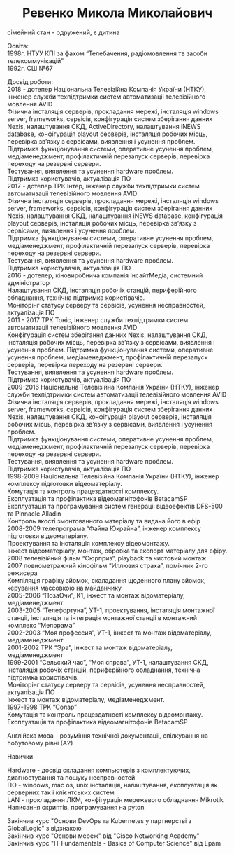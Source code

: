 <h1 align="center"> Ревенко Микола Миколайович </h1>

сімейний стан - одружений, є дитина

Освіта:</br>
1998г. НТУУ КПІ за фахом “Телебачення, радіомовлення тв засоби телекоммунікацій”</br>
1992г. СШ №67

Досвід роботи:</br>
2018 - дотепер Національна Телевізійна Компанія України (НТКУ), інженер служби техпідтримки систем автоматизаціі телевізійного мовлення AVID</br>
    Фізична інсталяція серверів, прокладання мережі, інсталяція windows server, frameworks, сервісів, конфігурація систем зберігання данних Nexis, налаштування СКД, ActiveDirectory, налаштування iNEWS database, конфігурація playout серверів, інсталяція робочих місць, перевірка зв’язку з сервісами, виявлення і усунення проблем.</br>
   Підтримка функціонування системи, оперативне усунення проблем, медіаменеджмент, профілактичній перезапуск серверів, перевірка переходу на резервні сервери.</br>
  Тестування, виявлення та усунення hardware проблем.</br>
  Підтримка користувачів, актуалізація ПО </br>
2017 - дотепер ТРК Інтер, інженер служби техпідтримки систем автоматизаціі телевізійного мовлення AVID</br>
    Фізична інсталяція серверів, прокладання мережі, інсталяція windows server, frameworks, сервісів, конфігурація систем зберігання данних Nexis, налаштування СКД, налаштування iNEWS database, конфігурація playout серверів, інсталяція робочих місць, перевірка зв’язку з сервісами, виявлення і усунення проблем.</br>
   Підтримка функціонування системи, оперативне усунення проблем, медіаменеджмент, профілактичній перезапуск серверів, перевірка переходу на резервні сервери.</br>
  Тестування, виявлення та усунення hardware проблем.</br>
  Підтримка користувачів, актуалізація ПО </br>
2016 - дотепер, кіновиробнича компанія ІнсайтМедіа, системний адміністратор</br>
   Налаштування СКД, інсталяція робочіх станцій, периферійного обладнання, технічна підтримка користівачів.</br>
   Моніторінг статусу серверу та сервісів, усунення несправностей, актуалізація ПО</br>
2011 - 2017 ТРК Тоніс, інженер служби техпідтримки систем автоматизаціі телевізійного мовлення AVID</br>
   Конфігурація систем зберігання данних Nexis, налаштування СКД, інсталяція робочих місць, перевірка зв’язку з сервісами, виявлення і усунення проблем.
   Підтримка функціонування системи, оперативне усунення проблем, медіаменеджмент, профілактичній перезапуск серверів, перевірка переходу на резервні сервери.</br>
  Тестування, виявлення та усунення hardware проблем.</br>
  Підтримка користувачів, актуалізація ПО </br>
2009-2016 Національна Телевізійна Компанія України (НТКУ), інженер служби техпідтримки систем автоматизаціі телевізійного мовлення AVID</br>
    Фізична інсталяція серверів, прокладання мережі, інсталяція windows server, frameworks, сервісів, конфігурація систем зберігання данних Nexis, налаштування СКД, конфігурація playout серверів, інсталяція робочих місць, перевірка зв’язку з сервісами, виявлення і усунення проблем.</br>
   Підтримка функціонування системи, оперативне усунення проблем, медіаменеджмент, профілактичній перезапуск серверів, перевірка переходу на резервні сервери.</br>
  Тестування, виявлення та усунення hardware проблем.</br>
  Підтримка користувачів, актуалізація ПО </br>
1998-2009 Національна Телевізійна Компанія України (НТКУ), інженер комплексу підготовки відеоматеріалу.</br>
  Комутація та контроль працездатності комплексу.</br>
  Експлуатація та профілактика відеомагнітофонів BetacamSP</br>
  Експлуатація та програмування систем генераціі відеоефектів DFS-500 та Pinnacle Alladin</br>
  Контроль якості змонтованного матеріалу та видача його в ефір</br>
2008-2009 телепрограма “Файна Юкрайна”, інженер комплексу підготовки відеоматеріалу.</br>
  Проектування та інсталяція комплексу відеомонтажу. </br>
  Інжест відеоматеріалу, монтаж, обробка та експорт матеріалу для ефіру.</br>
2008 телевізійний фільм “Сюрприз”, playback та чистовий монтаж </br>
2007 повнометражний кінофільм “Иллюзия страха”, помічник 2-го режисера</br>
   Компіляція графіку зйомок, скаладання щоденного плану зйомок, керування массовкою на майданчику</br>
2005-2006 “ПозаОчи”, К1, інжест та монтаж відоматеріалу, медіаменеджмент</br>
2003-2005 “Телефортуна”, УТ-1, проектування, інсталяція монтажної станціі, інсталяція та інтеграція монтажної станціі в монтажний комплекс “Мелорама”</br>
2002-2003 “Моя профессия”, УТ-1, інжест та монтаж відоматеріалу, медіаменеджмент</br>
2001-2002 ТРК “Эра”, інжест та монтаж відоматеріалу, медіаменеджмент</br>
1999-2001 “Сельский час”, “Моя справа”, УТ-1, налаштування СКД, інсталяція робочіх станцій, периферійного обладнання, технічна підтримка користівачів.</br>
    Моніторінг статусу серверу та сервісів, усунення несправностей, актуалізація ПО</br>
    Інжест та монтаж відоматеріалу, медіаменеджмент.</br>
1997-1998 ТРК “Солар”</br>
  Комутація та контроль працездатності комплексу відеомонтажу.</br>
  Експлуатація та профілактика відеомагнітофонів BetacamSP</br>

Англійска мова - розуміння технічної документаціі, спілкування на побутовому рівні (А2)

Навички

Hardware - досвід складання компьютерів з комплектуючих, диагностування та пошуку несправностей</br>
ПО - windows, mac os, unix інсталяція, налаштування, експлуатація як серверних так і клієнтських систем</br>
LAN - прокладання ЛКМ, конфігурація мережевого обладнання Mikrotik</br>
Написання скриптів, програмування на pyton</br>


Закінчив курс "Основи DevOps та Kubernetes у партнерстві з GlobalLogic" з відзнакою</br>
Закінчив курс "Основи мереж" від "Cisco Networking Academy"</br>
Закінчив курс "IT Fundamentals - Basics of Computer Science" від Epam</br>


